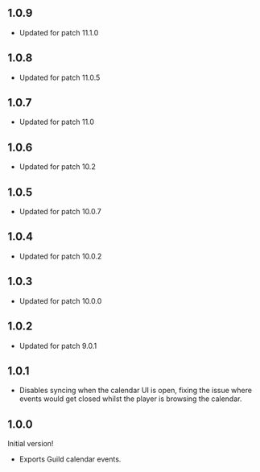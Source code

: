 ## 1.0.9
* Updated for patch 11.1.0

## 1.0.8
* Updated for patch 11.0.5

## 1.0.7
* Updated for patch 11.0

## 1.0.6
* Updated for patch 10.2

## 1.0.5
* Updated for patch 10.0.7

## 1.0.4
* Updated for patch 10.0.2

## 1.0.3
* Updated for patch 10.0.0

## 1.0.2
* Updated for patch 9.0.1

## 1.0.1
* Disables syncing when the calendar UI is open, fixing the issue where events would get closed whilst the player is browsing the calendar.

## 1.0.0
Initial version!
* Exports Guild calendar events.